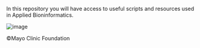 In this repository you will have access to useful scripts and resources used in Applied Bioninformatics.

![image](https://github.com/user-attachments/assets/05e755d5-8429-406a-9d84-4fb5ae6bab0c)

©Mayo Clinic Foundation
